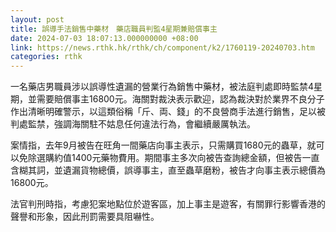 ```yaml
---
layout: post
title: 誤導手法銷售中藥材　藥店職員判監4星期兼賠償事主
date: 2024-07-03 18:07:13.000000000 +08:00
link: https://news.rthk.hk/rthk/ch/component/k2/1760119-20240703.htm
categories: rthk
---
```


一名藥店男職員涉以誤導性遺漏的營業行為銷售中藥材，被法庭判處即時監禁4星期，並需要賠償事主16800元。海關對裁決表示歡迎，認為裁決對於業界不良分子作出清晰明確警示，以這類俗稱「斤、両、錢」的不良營商手法進行銷售，足以被判處監禁，強調海關駐不姑息任何違法行為，會繼續嚴厲執法。

案情指，去年9月被告在旺角一間藥店向事主表示，只需購買1680元的蟲草，就可以免除選購約值1400元藥物費用。期間事主多次向被告查詢總金額，但被告一直含糊其詞，並遺漏貨物總價，誤導事主，直至蟲草磨粉，被告才向事主表示總價為16800元。

法官判刑時指，考慮犯案地點位於遊客區，加上事主是遊客，有關罪行影響香港的聲譽和形象，因此刑罰需要具阻嚇性。
